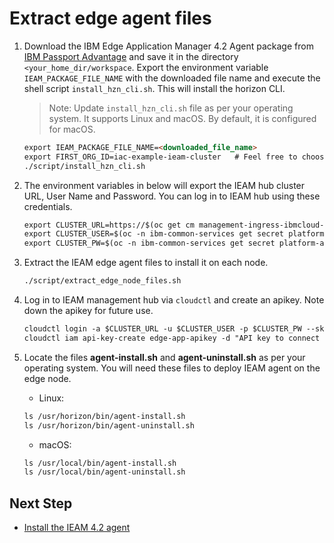 # Extract edge agent files

1. Download the IBM Edge Application Manager 4.2 Agent package 
from [IBM Passport Advantage](https://www.ibm.com/support/knowledgecenter/SSFKVV_4.2/hub/part_numbers.html?view=kc) and save it in the directory 
`<your_home_dir/workspace`. Export the environment variable `IEAM_PACKAGE_FILE_NAME` with the downloaded file name 
and execute the shell script `install_hzn_cli.sh`. This will install the horizon CLI.
    
    > Note: Update `install_hzn_cli.sh` file as per your operating system. It supports Linux and macOS. By default, it is configured for macOS.

    ```markdown
    export IEAM_PACKAGE_FILE_NAME=<downloaded_file_name>
    export FIRST_ORG_ID=iac-example-ieam-cluster   # Feel free to choose any organization id.
    ./script/install_hzn_cli.sh
    ```

2. The environment variables in below will export the IEAM hub cluster URL, User Name and Password. You can log in to IEAM hub using these
credentials.

    ```markdown
    export CLUSTER_URL=https://$(oc get cm management-ingress-ibmcloud-cluster-info -o jsonpath='{.data.cluster_ca_domain}')
    export CLUSTER_USER=$(oc -n ibm-common-services get secret platform-auth-idp-credentials -o jsonpath='{.data.admin_username}' | base64 --decode)
    export CLUSTER_PW=$(oc -n ibm-common-services get secret platform-auth-idp-credentials -o jsonpath='{.data.admin_password}' | base64 --decode)
    ```

3. Extract the IEAM edge agent files to install it on each node.

    ```markdown
    ./script/extract_edge_node_files.sh
    ```

4. Log in to IEAM management hub via `cloudctl` and create an apikey. Note down the apikey for future use.

    ```markdown
    cloudctl login -a $CLUSTER_URL -u $CLUSTER_USER -p $CLUSTER_PW --skip-ssl-validation
    cloudctl iam api-key-create edge-app-apikey -d "API key to connect to IEAM hub" # You are free to choose any name for apikey
    ```

5. Locate the files **agent-install.sh** and **agent-uninstall.sh** as per your operating system. You will need these files to deploy IEAM agent on
the edge node.

    - Linux:
    
    ```markdown
    ls /usr/horizon/bin/agent-install.sh
    ls /usr/horizon/bin/agent-uninstall.sh
    ```
    
    - macOS:
    
    ```markdown
    ls /usr/local/bin/agent-install.sh
    ls /usr/local/bin/agent-uninstall.sh
    ```
    
## Next Step

- [Install the IEAM 4.2 agent](ieam42-agent-deploy.md)
